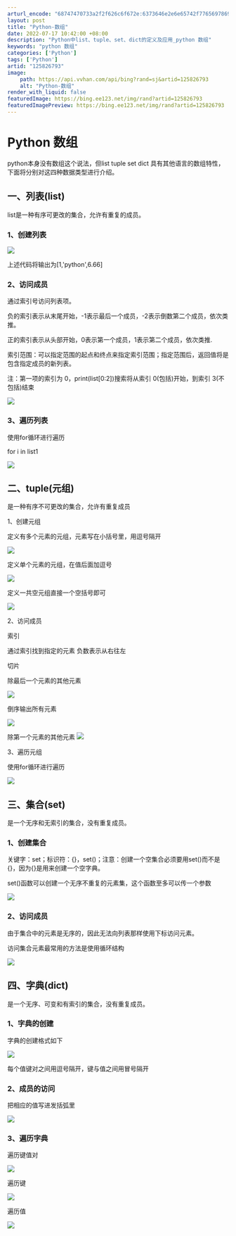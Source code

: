 ```yaml
---
arturl_encode: "68747470733a2f2f626c6f672e:6373646e2e6e65742f77656978696e5f35363632363831382f:61727469636c652f64657461696c732f313235383236373933"
layout: post
title: "Python-数组"
date: 2022-07-17 10:42:00 +08:00
description: "Python中list、tuple、set、dict的定义及应用_python 数组"
keywords: "python 数组"
categories: ['Python']
tags: ['Python']
artid: "125826793"
image:
    path: https://api.vvhan.com/api/bing?rand=sj&artid=125826793
    alt: "Python-数组"
render_with_liquid: false
featuredImage: https://bing.ee123.net/img/rand?artid=125826793
featuredImagePreview: https://bing.ee123.net/img/rand?artid=125826793
---
```


# Python 数组

python本身没有数组这个说法，但list tuple set dict 具有其他语言的数组特性，下面将分别对这四种数据类型进行介绍。

## 一、列表(list)

list是一种有序可更改的集合，允许有重复的成员。

### 1、创建列表

![](https://i-blog.csdnimg.cn/blog_migrate/9a78dfa19fd16f946589e7ea8467eb11.png)

上述代码将输出为[1,'python',6.66]

### 2、访问成员

通过索引号访问列表项。

负的索引表示从末尾开始，-1表示最后一个成员，-2表示倒数第二个成员，依次类推。

正的索引表示从头部开始，0表示第一个成员，1表示第二个成员，依次类推.

索引范围：可以指定范围的起点和终点来指定索引范围；指定范围后，返回值将是包含指定成员的新列表。

注：第一项的索引为 0，print(list[0:2])搜索将从索引 0(包括)开始，到索引 3(不包括)结束

![](https://i-blog.csdnimg.cn/blog_migrate/8368808f1eda4826ab18912fad23c588.png)

### 3、遍历列表

使用for循环进行遍历

for i in list1

![](https://i-blog.csdnimg.cn/blog_migrate/e8a78ceba480d3812db37283c136391e.png)

## 二、tuple(元组)

是一种有序不可更改的集合，允许有重复成员

1、创建元组

定义有多个元素的元组，元素写在小括号里，用逗号隔开

![](https://i-blog.csdnimg.cn/blog_migrate/040f32d61104698f2d336de1aba09163.png)

定义单个元素的元组，在值后面加逗号

![](https://i-blog.csdnimg.cn/blog_migrate/3dd49432358ff49143276bc30d353823.png)

定义一共空元组直接一个空括号即可

![](https://i-blog.csdnimg.cn/blog_migrate/8a76cfe95f5e42a8c93b00e596c7c0c5.png)

2、访问成员

索引

通过索引找到指定的元素 负数表示从右往左

切片

除最后一个元素的其他元素

![](https://i-blog.csdnimg.cn/blog_migrate/0ac06a3d78efd55b79df6a78bd5494cf.png)

倒序输出所有元素

![](https://i-blog.csdnimg.cn/blog_migrate/93afc19a46cae760e46c972344cc4c58.png)

除第一个元素的其他元素
![](https://i-blog.csdnimg.cn/blog_migrate/cd6e18ecd5b72d92c52f7e8cdc066146.png)

3、遍历元组

使用for循环进行遍历

![](https://i-blog.csdnimg.cn/blog_migrate/b9037e3ff596e4ee7d2d61f29c29db47.png)

## 三、集合(set)

是一个无序和无索引的集合，没有重复成员。

### 1、创建集合

关键字：set；标识符：{}，set()；注意：创建一个空集合必须要用set()而不是{}，因为{}是用来创建一个空字典。

set()函数可以创建一个无序不重复的元素集，这个函数至多可以传一个参数

![](https://i-blog.csdnimg.cn/blog_migrate/8560c9c076bcbfb372cbf46864aec8eb.png)

### 2、访问成员

由于集合中的元素是无序的，因此无法向列表那样使用下标访问元素。

访问集合元素最常用的方法是使用循环结构

![](https://i-blog.csdnimg.cn/blog_migrate/2f18d4becc3d95a91cc41bad7b705a05.png)

## 四、字典(dict)

是一个无序、可变和有索引的集合，没有重复成员。

### 1、字典的创建

字典的创建格式如下

![](https://i-blog.csdnimg.cn/blog_migrate/195bdee1f058a108fddd65fc0275f36a.png)

每个值键对之间用逗号隔开，键与值之间用冒号隔开

### 2、成员的访问

把相应的值写进发括弧里

![](https://i-blog.csdnimg.cn/blog_migrate/6aba04b05cfb68f7f37a18ab420cd8ca.png)

### 3、遍历字典

遍历键值对

![](https://i-blog.csdnimg.cn/blog_migrate/0d2c795fdda206d27e33d22dafec37ff.png)

遍历键

![](https://i-blog.csdnimg.cn/blog_migrate/9e2a0d1884deb3a42388cce01a3de36e.png)

遍历值

![](https://i-blog.csdnimg.cn/blog_migrate/4ea63a30c3309d53a278114abfe31a23.png)